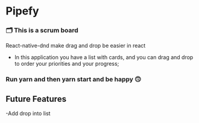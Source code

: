 # Pipefy

### 🗂 This is a scrum board

React-native-dnd make drag and drop be easier in react

- In this application you have a list with cards, and you can drag and drop to order your priorities and your progress;

### Run yarn and then yarn start and be happy 🙃


## Future Features
-Add drop into list
